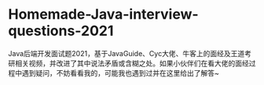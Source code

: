 # Homemade-Java-interview-questions-2021
Java后端开发面试题2021，基于JavaGuide、Cyc大佬、牛客上的面经及王道考研相关视频，并改进了其中说法矛盾或含糊之处。如果小伙伴们在看大佬的面经过程中遇到疑问，不妨看看我的，可能我也遇到过并在这里给出了解答~
